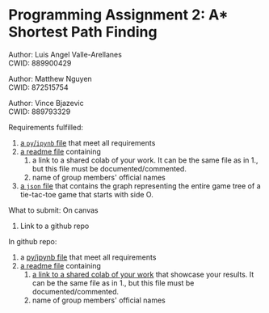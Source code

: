 # Programming Assignment 2: A* Shortest Path Finding 

Author: Luis Angel Valle-Arellanes  
CWID: 889900429

Author: Matthew Nguyen  
CWID: 872515754

Author: Vince Bjazevic  
CWID: 889793329

Requirements fulfilled:  
1. [a `py`/`ipynb` file](main.py) that meet all requirements
2. [a readme file](README.md) containing
	1. a link to a shared colab of your work. It can be the same file as in 1., but this file must be documented/commented.
	2. name of group members' official names
3. [a `json` file](output.json) that contains the graph representing the entire game tree of a tie-tac-toe game that starts with side O.

What to submit:
On canvas
1. Link to a github repo

In github repo:

1. a [py/ipynb file](a-star-notebook.ipynb) that meet all requirements
2. [a readme file](README.md) containing
	1. [a link to a shared colab of your work](a-star-notebook.ipynb) that showcase your results. It can be the same file as in 1., but this file must be documented/commented.
	2. name of group members' official names
